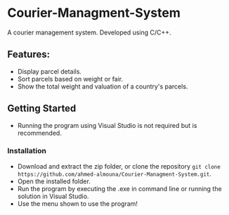 # Courier-Managment-System

A courier management  system. Developed using C/C++.

## Features:
- Display parcel details.
- Sort parcels based on weight or fair.
- Show the total weight and valuation of a country's parcels.
  
## Getting Started

* Running the program using Visual Studio is not required but is recommended.

### Installation

* Download and extract the zip folder, or clone the repository `git clone https://github.com/ahmed-almouna/Courier-Managment-System.git`.
* Open the installed folder.
* Run the program by executing the .exe in command line or  running the solution in Visual Studio.
* Use the menu shown to use the program!
